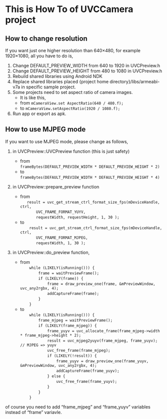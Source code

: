 # This is How To of UVCCamera project

## How to change resolution

If you want just one higher resolution than 640×480, for example 1920×1080, all you have to do is,

1. Change DEFAULT_PREVIEW_WIDTH from 640 to 1920 in UVCPreview.h  
2. Change DEFAULT_PREVIEW_HEIGHT from 480 to 1080 in UVCPreview.h  
3. Rebuild shared libraries using Android NDK  
4. Replace shared libraries placed {project home directory}/libs/armeabi-v7a in specific sample project.  
5. Some projects need to set aspect ratio of camera images.  
    * It is like this,  
    * from `mCameraView.set AspectRatio(640 / 480.f);`   
    * to  `mCameraView.setAspectRatio(1920 / 1080.f);`  
6. Run app or export as apk.  

## How to use MJPEG mode

If you want to use MJPEG mode, please change as follows,

1. in UVCPreview::UVCPreview function (this is just safety)  
    * from  
        `frameBytes(DEFAULT_PREVIEW_WIDTH * DEFAULT_PREVIEW_HEIGHT * 2)`
    * to  
        `frameBytes(DEFAULT_PREVIEW_WIDTH * DEFAULT_PREVIEW_HEIGHT * 4)`

2. in UVCPreview::prepare_preview function  
    * from  
        `   result = uvc_get_stream_ctrl_format_size_fps(mDeviceHandle, ctrl,`  
        `       UVC_FRAME_FORMAT_YUYV,`  
        `       requestWidth, requestHeight, 1, 30 );`
    * to  
        `    result = uvc_get_stream_ctrl_format_size_fps(mDeviceHandle, ctrl,`  
        `       UVC_FRAME_FORMAT_MJPEG,`  
        `       requestWidth, 1, 30 );`  

3. in UVCPreview::do_preview function,  
    * from  
        `    while (LIKELY(isRunning())) {`  
        `        frame = waitPreviewFrame();`  
        `        if (LIKELY(frame)) {`  
        `            frame = draw_preview_one(frame, &mPreviewWindow, uvc_any2rgbx, 4);`  
        `            addCaptureFrame(frame);`  
        `        }`  
        `    }`  
    * to  
        `    while (LIKELY(isRunning())) {`  
        `        frame_mjpeg = waitPreviewFrame();`  
        `        if (LIKELY(frame_mjpeg)) {`  
        `            frame_yuyv = uvc_allocate_frame(frame_mjpeg->width * frame_mjpeg->height * 2);`  
        `            result = uvc_mjpeg2yuyv(frame_mjpeg, frame_yuyv);	// MJPEG => yuyv`  
        `            uvc_free_frame(frame_mjpeg);`  
        `            if (LIKELY(!result)) {`  
        `                frame_yuyv = draw_preview_one(frame_yuyv, &mPreviewWindow, uvc_any2rgbx, 4);`  
        `                addCaptureFrame(frame_yuyv);`  
        `            } else {`  
        `                uvc_free_frame(frame_yuyv);`  
        `            }`  
        `        }`  
        `    }`    

of course you need to add “frame_mjpeg” and “frame_yuyv” variables instead of “frame” variavle.